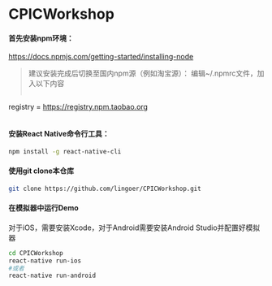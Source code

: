 # CPICWorkshop
#### 首先安装npm环境：
https://docs.npmjs.com/getting-started/installing-node

> 建议安装完成后切换至国内npm源（例如淘宝源）：
> 编辑~/.npmrc文件，加入以下内容
> ```bash
registry = https://registry.npm.taobao.org
> ```

#### 安装React Native命令行工具：
```bash
npm install -g react-native-cli
```

#### 使用git clone本仓库
```bash
git clone https://github.com/lingoer/CPICWorkshop.git
```

#### 在模拟器中运行Demo
对于iOS，需要安装Xcode，对于Android需要安装Android Studio并配置好模拟器
```bash
cd CPICWorkshop
react-native run-ios
#或者
react-native run-android
```


